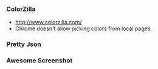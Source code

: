 ### ColorZilla

* http://www.colorzilla.com/
* Chrome doesn't allow picking colors from local pages.

### Pretty Json

### Awesome Screenshot
